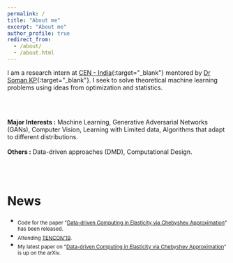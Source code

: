 ```yaml
---
permalink: /
title: "About me"
excerpt: "About me"
author_profile: true
redirect_from: 
  - /about/
  - /about.html
---
```

I am a research intern at [CEN - India](https://www.amrita.edu/center/computational-engineering-and-networking){:target="_blank"} mentored by [Dr Soman KP](https://scholar.google.co.in/citations?user=R_zpXOkAAAAJ&hl=en){:target="_blank"}. I seek to solve theoretical machine learning problems using ideas from optimization and statistics. 

<br/>
<br/>

<strong>Major Interests :</strong>   Machine Learning, Generative Adversarial Networks (GANs), Computer Vision, Learning with Limited data, Algorithms that adapt to different distributions.  
<br/>
<strong>Others          :</strong>   Data-driven approaches (DMD), Computational Design. 

<br/>
<br/>

# News
* <sub>Code for the paper "[Data-driven Computing in Elasticity via Chebyshev Approximation](https://rahulvigneswaran.github.io/publication/2019-15-05-Data-driven%20Computing%20for%20Elasticity%20via%20Chebyshev%20Approximation-4)" has been released.</sub>
* <sub>Attending [TENCON'19](http://www.tencon2019.org/).</sub>
* <sub>My latest paper on "[Data-driven Computing in Elasticity via Chebyshev Approximation](https://rahulvigneswaran.github.io/publication/2019-15-05-Data-driven%20Computing%20for%20Elasticity%20via%20Chebyshev%20Approximation-4)" is up on the arXiv.</sub>





